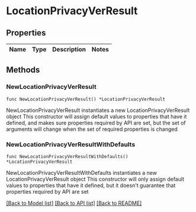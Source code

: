 # LocationPrivacyVerResult

## Properties

Name | Type | Description | Notes
------------ | ------------- | ------------- | -------------

## Methods

### NewLocationPrivacyVerResult

`func NewLocationPrivacyVerResult() *LocationPrivacyVerResult`

NewLocationPrivacyVerResult instantiates a new LocationPrivacyVerResult object
This constructor will assign default values to properties that have it defined,
and makes sure properties required by API are set, but the set of arguments
will change when the set of required properties is changed

### NewLocationPrivacyVerResultWithDefaults

`func NewLocationPrivacyVerResultWithDefaults() *LocationPrivacyVerResult`

NewLocationPrivacyVerResultWithDefaults instantiates a new LocationPrivacyVerResult object
This constructor will only assign default values to properties that have it defined,
but it doesn't guarantee that properties required by API are set


[[Back to Model list]](../README.md#documentation-for-models) [[Back to API list]](../README.md#documentation-for-api-endpoints) [[Back to README]](../README.md)


